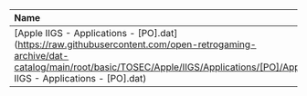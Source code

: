 |Name|Size|
|:---|---:|
|[Apple IIGS - Applications - [PO].dat](https://raw.githubusercontent.com/open-retrogaming-archive/dat-catalog/main/root/basic/TOSEC/Apple/IIGS/Applications/[PO]/Apple IIGS - Applications - [PO].dat)|6050|
